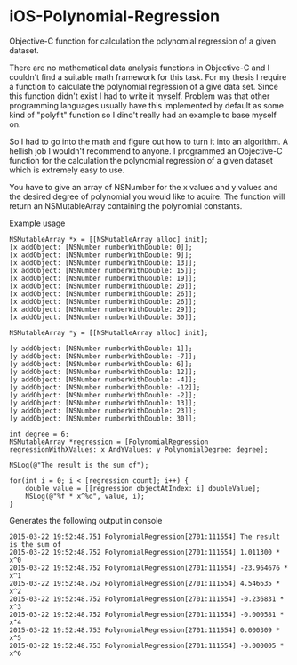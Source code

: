 # iOS-Polynomial-Regression
Objective-C function for calculation the polynomial regression of a given dataset.

There are no mathematical data analysis functions in Objective-C and I couldn't find a suitable math framework for this task. For my thesis I require a function to calculate the polynomial regression of a give data set. Since this function didn't exist I had to write it myself. Problem was that other programming languages usually have this implemented by default as some kind of "polyfit" function so I dind't really had an example to base myself on.

So I had to go into the math and figure out how to turn it into an algorithm. A hellish job I wouldn't recommend to anyone. I programmed an Objective-C function for the calculation the polynomial regression of a given dataset which is extremely easy to use.

You have to give an array of NSNumber for the x values and y values and the desired degree of polynomial you would like to aquire. The function will return an NSMutableArray containing the polynomial constants. 

Example usage

    NSMutableArray *x = [[NSMutableArray alloc] init];
    [x addObject: [NSNumber numberWithDouble: 0]];
    [x addObject: [NSNumber numberWithDouble: 9]];
    [x addObject: [NSNumber numberWithDouble: 13]];
    [x addObject: [NSNumber numberWithDouble: 15]];
    [x addObject: [NSNumber numberWithDouble: 19]];
    [x addObject: [NSNumber numberWithDouble: 20]];
    [x addObject: [NSNumber numberWithDouble: 26]];
    [x addObject: [NSNumber numberWithDouble: 26]];
    [x addObject: [NSNumber numberWithDouble: 29]];
    [x addObject: [NSNumber numberWithDouble: 30]];
    
    NSMutableArray *y = [[NSMutableArray alloc] init];
    
    [y addObject: [NSNumber numberWithDouble: 1]];
    [y addObject: [NSNumber numberWithDouble: -7]];
    [y addObject: [NSNumber numberWithDouble: 6]];
    [y addObject: [NSNumber numberWithDouble: 12]];
    [y addObject: [NSNumber numberWithDouble: -4]];
    [y addObject: [NSNumber numberWithDouble: -12]];
    [y addObject: [NSNumber numberWithDouble: -2]];
    [y addObject: [NSNumber numberWithDouble: 13]];
    [y addObject: [NSNumber numberWithDouble: 23]];
    [y addObject: [NSNumber numberWithDouble: 30]];
    
    int degree = 6;
    NSMutableArray *regression = [PolynomialRegression regressionWithXValues: x AndYValues: y PolynomialDegree: degree];
    
    NSLog(@"The result is the sum of");
    
    for(int i = 0; i < [regression count]; i++) {
        double value = [[regression objectAtIndex: i] doubleValue];
        NSLog(@"%f * x^%d", value, i);
    }

Generates the following output in console
```
2015-03-22 19:52:48.751 PolynomialRegression[2701:111554] The result is the sum of
2015-03-22 19:52:48.752 PolynomialRegression[2701:111554] 1.011300 * x^0
2015-03-22 19:52:48.752 PolynomialRegression[2701:111554] -23.964676 * x^1
2015-03-22 19:52:48.752 PolynomialRegression[2701:111554] 4.546635 * x^2
2015-03-22 19:52:48.752 PolynomialRegression[2701:111554] -0.236831 * x^3
2015-03-22 19:52:48.752 PolynomialRegression[2701:111554] -0.000581 * x^4
2015-03-22 19:52:48.753 PolynomialRegression[2701:111554] 0.000309 * x^5
2015-03-22 19:52:48.753 PolynomialRegression[2701:111554] -0.000005 * x^6
```
